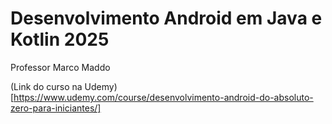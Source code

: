 # Desenvolvimento Android em Java e Kotlin 2025

Professor Marco Maddo

(Link do curso na Udemy)[https://www.udemy.com/course/desenvolvimento-android-do-absoluto-zero-para-iniciantes/]
